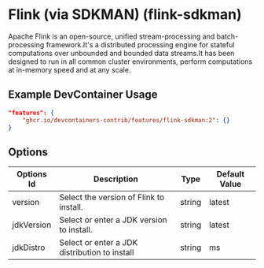 
# Flink (via SDKMAN) (flink-sdkman)

Apache Flink is an open-source, unified stream-processing and batch-processing
framework.It's a distributed processing engine for stateful computations over
unbounded and bounded data streams.It has been designed to run in all common
cluster environments, perform computations at in-memory speed and at any scale.

## Example DevContainer Usage

```json
"features": {
    "ghcr.io/devcontainers-contrib/features/flink-sdkman:2": {}
}
```

## Options

| Options Id | Description | Type | Default Value |
|-----|-----|-----|-----|
| version | Select the version of Flink to install. | string | latest |
| jdkVersion | Select or enter a JDK version to install. | string | latest |
| jdkDistro | Select or enter a JDK distribution to install | string | ms |


